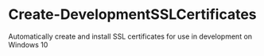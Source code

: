 # Create-DevelopmentSSLCertificates
Automatically create and install SSL certificates for use in development on Windows 10
